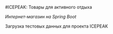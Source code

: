 #ICEPEAK: Товары для активного отдыха

*Интернет-магазин на Spring Boot*

Загрузка тестовых данных для проекта ICEPEAK

